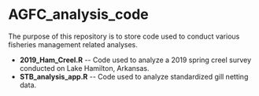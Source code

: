  <h1> AGFC_analysis_code </h1>

The purpose of this repository is to store code used to conduct various fisheries management related analyses.
  
* **2019_Ham_Creel.R** -- Code used to analyze a 2019 spring creel survey conducted on Lake Hamilton, Arkansas. 
* **STB_analysis_app.R** -- Code used to analyze standardized gill netting data.
 
